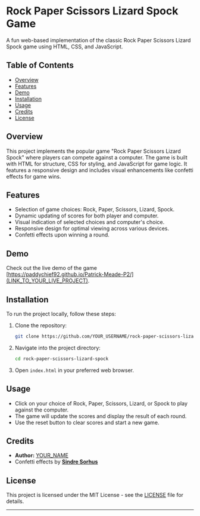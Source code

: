 # Rock Paper Scissors Lizard Spock Game

A fun web-based implementation of the classic Rock Paper Scissors Lizard Spock game using HTML, CSS, and JavaScript.

## Table of Contents

- [Overview](#overview)
- [Features](#features)
- [Demo](#demo)
- [Installation](#installation)
- [Usage](#usage)
- [Credits](#credits)
- [License](#license)

## Overview

This project implements the popular game "Rock Paper Scissors Lizard Spock" where players can compete against a computer. The game is built with HTML for structure, CSS for styling, and JavaScript for game logic. It features a responsive design and includes visual enhancements like confetti effects for game wins.

## Features

- Selection of game choices: Rock, Paper, Scissors, Lizard, Spock.
- Dynamic updating of scores for both player and computer.
- Visual indication of selected choices and computer's choice.
- Responsive design for optimal viewing across various devices.
- Confetti effects upon winning a round.

## Demo

Check out the live demo of the game [https://paddychief92.github.io/Patrick-Meade-P2/](LINK_TO_YOUR_LIVE_PROJECT).

## Installation

To run the project locally, follow these steps:

1. Clone the repository:

   ```bash
   git clone https://github.com/YOUR_USERNAME/rock-paper-scissors-lizard-spock.git
   ```

2. Navigate into the project directory:

   ```bash
   cd rock-paper-scissors-lizard-spock
   ```

3. Open `index.html` in your preferred web browser.

## Usage

- Click on your choice of Rock, Paper, Scissors, Lizard, or Spock to play against the computer.
- The game will update the scores and display the result of each round.
- Use the reset button to clear scores and start a new game.

## Credits

- **Author:** [YOUR_NAME](LINK_TO_YOUR_GITHUB_PROFILE)
- Confetti effects by [**Sindre Sorhus**](https://github.com/sindresorhus/confetti)

## License

This project is licensed under the MIT License - see the [LICENSE](LICENSE) file for details.

---
